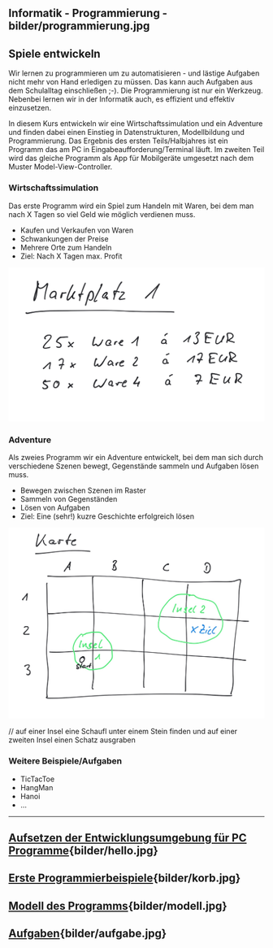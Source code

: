 
Informatik - Programmierung - bilder/programmierung.jpg
---
## Spiele entwickeln

Wir lernen zu programmieren um zu automatisieren - und lästige Aufgaben nicht mehr von Hand erledigen zu müssen. Das kann auch Aufgaben aus dem Schulalltag einschließen ;-). Die Programmierung ist nur ein Werkzeug. Nebenbei lernen wir in der Informatik auch, es effizient und effektiv einzusetzen.

In diesem Kurs entwickeln wir eine Wirtschaftssimulation und ein Adventure und finden dabei einen Einstieg in Datenstrukturen, Modellbildung und Programmierung. Das Ergebnis des ersten Teils/Halbjahres ist ein Programm das am PC in Eingabeaufforderung/Terminal läuft. Im zweiten Teil wird das gleiche Programm als App für Mobilgeräte umgesetzt nach dem Muster Model-View-Controller.

### Wirtschaftssimulation

Das erste Programm wird ein Spiel zum Handeln mit Waren, bei dem man nach X Tagen so viel Geld wie möglich verdienen muss.

* Kaufen und Verkaufen von Waren
* Schwankungen der Preise
* Mehrere Orte zum Handeln
* Ziel: Nach X Tagen max. Profit

![Marktplatz](bilder/marktplatz.jpg)

### Adventure

Als zweies Programm wir ein Adventure entwickelt, bei dem man sich durch verschiedene Szenen bewegt, Gegenstände sammeln und Aufgaben lösen muss.

* Bewegen zwischen Szenen im Raster
* Sammeln von Gegenständen
* Lösen von Aufgaben
* Ziel: Eine (sehr!) kuzre Geschichte erfolgreich lösen

![Karte](bilder/karte.jpg)

// auf einer Insel eine Schaufl unter einem Stein finden und auf einer zweiten Insel einen Schatz ausgraben

### Weitere Beispiele/Aufgaben

* TicTacToe
* HangMan
* Hanoi
* ...

---
## [Aufsetzen der Entwicklungsumgebung  für PC Programme](setup-dev-groovy.md){bilder/hello.jpg}
## [Erste Programmierbeispiele](prog-intro.md){bilder/korb.jpg}
## [Modell des Programms](modell-ws.md){bilder/modell.jpg}
## [Aufgaben](aufgaben.md){bilder/aufgabe.jpg}
